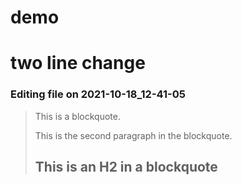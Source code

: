 # demo

# two line change


### Editing file on 2021-10-18_12-41-05

> This is a blockquote.
>
> This is the second paragraph in the blockquote.
>
> ## This is an H2 in a blockquote


